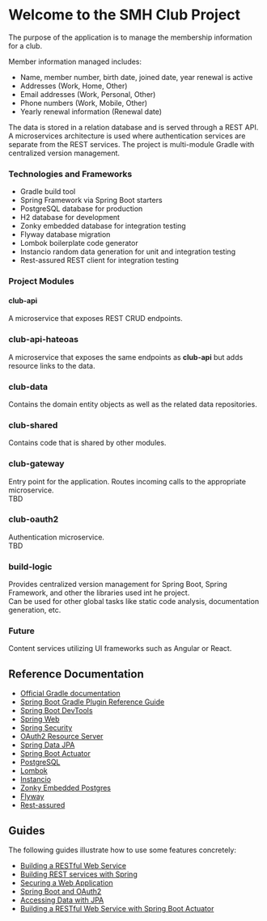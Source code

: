 
# Welcome to the SMH Club Project
The purpose of the application is to manage the membership information for a club. <br>

Member information managed includes:

* Name, member number, birth date, joined date, year renewal is active
* Addresses (Work, Home, Other)
* Email addresses (Work, Personal, Other)
* Phone numbers (Work, Mobile, Other)
* Yearly renewal information (Renewal date)

The data is stored in a relation database and is served through a REST API.  A microservices architecture is used where authentication services are separate from the REST services.
The project is multi-module Gradle with centralized version management.

### Technologies and Frameworks
* Gradle build tool
* Spring Framework via Spring Boot starters
* PostgreSQL database for production
* H2 database for development
* Zonky embedded database for integration testing
* Flyway database migration
* Lombok boilerplate code generator
* Instancio random data generation for unit and integration testing
* Rest-assured REST client for integration testing

### Project Modules
#### club-api
A microservice that exposes REST CRUD endpoints.

### club-api-hateoas
A microservice that exposes the same endpoints as **club-api** but adds resource links to the data.

### club-data
Contains the domain entity objects as well as the related data repositories.

### club-shared
Contains code that is shared by other modules. 

### club-gateway
Entry point for the application.  Routes incoming calls to the appropriate microservice. <br>
TBD

### club-oauth2
Authentication microservice.<br>
TBD

### build-logic
Provides centralized version management for Spring Boot, Spring Framework, and other the libraries used int he project.  
Can be used for other global tasks like static code analysis, documentation generation, etc.

### Future
Content services utilizing UI frameworks such as Angular or React.

## Reference Documentation

* [Official Gradle documentation](https://docs.gradle.org)
* [Spring Boot Gradle Plugin Reference Guide](https://docs.spring.io/spring-boot/3.4.0/gradle-plugin)
* [Spring Boot DevTools](https://docs.spring.io/spring-boot/docs/3.4.0/reference/htmlsingle/index.html#using.devtools)
* [Spring Web](https://docs.spring.io/spring-boot/docs/3.4.0/reference/htmlsingle/index.html#web)
* [Spring Security](https://docs.spring.io/spring-boot/docs/3.4.0/reference/htmlsingle/index.html#web.security)
* [OAuth2 Resource Server](https://docs.spring.io/spring-boot/docs/3.4.0/reference/htmlsingle/index.html#web.security.oauth2.server)
* [Spring Data JPA](https://docs.spring.io/spring-boot/docs/3.4.0/reference/htmlsingle/index.html#data.sql.jpa-and-spring-data)
* [Spring Boot Actuator](https://docs.spring.io/spring-boot/docs/3.4.0/reference/htmlsingle/index.html#actuator)
* [PostgreSQL](https://www.postgresql.org/)
* [Lombok](https://projectlombok.org/)
* [Instancio](https://www.instancio.org/user-guide/)
* [Zonky Embedded Postgres](https://github.com/zonkyio/embedded-postgres)
* [Flyway](https://documentation.red-gate.com/flyway)
* [Rest-assured](https://github.com/rest-assured/rest-assured)

## Guides
The following guides illustrate how to use some features concretely:

* [Building a RESTful Web Service](https://spring.io/guides/gs/rest-service/)
* [Building REST services with Spring](https://spring.io/guides/tutorials/rest/)
* [Securing a Web Application](https://spring.io/guides/gs/securing-web/)
* [Spring Boot and OAuth2](https://spring.io/guides/tutorials/spring-boot-oauth2/)
* [Accessing Data with JPA](https://spring.io/guides/gs/accessing-data-jpa/)
* [Building a RESTful Web Service with Spring Boot Actuator](https://spring.io/guides/gs/actuator-service/)

